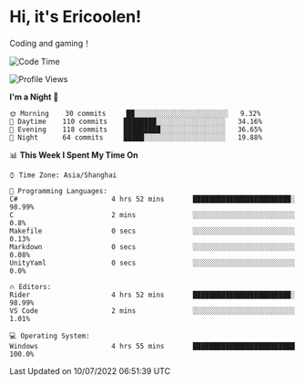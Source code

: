 # Hi, it's Ericoolen!
Coding and gaming！

<!--START_SECTION:waka-->
![Code Time](http://img.shields.io/badge/Code%20Time-324%20hrs%2043%20mins-blue)

![Profile Views](http://img.shields.io/badge/Profile%20Views-2-blue)

**I'm a Night 🦉** 

```text
🌞 Morning    30 commits     ██░░░░░░░░░░░░░░░░░░░░░░░   9.32% 
🌆 Daytime    110 commits    ████████░░░░░░░░░░░░░░░░░   34.16% 
🌃 Evening    118 commits    █████████░░░░░░░░░░░░░░░░   36.65% 
🌙 Night      64 commits     █████░░░░░░░░░░░░░░░░░░░░   19.88%

```


📊 **This Week I Spent My Time On** 

```text
⌚︎ Time Zone: Asia/Shanghai

💬 Programming Languages: 
C#                       4 hrs 52 mins       ████████████████████████░   98.99% 
C                        2 mins              ░░░░░░░░░░░░░░░░░░░░░░░░░   0.8% 
Makefile                 0 secs              ░░░░░░░░░░░░░░░░░░░░░░░░░   0.13% 
Markdown                 0 secs              ░░░░░░░░░░░░░░░░░░░░░░░░░   0.08% 
UnityYaml                0 secs              ░░░░░░░░░░░░░░░░░░░░░░░░░   0.0%

🔥 Editors: 
Rider                    4 hrs 52 mins       ████████████████████████░   98.99% 
VS Code                  2 mins              ░░░░░░░░░░░░░░░░░░░░░░░░░   1.01%

💻 Operating System: 
Windows                  4 hrs 55 mins       █████████████████████████   100.0%

```


 Last Updated on 10/07/2022 06:51:39 UTC
<!--END_SECTION:waka-->

